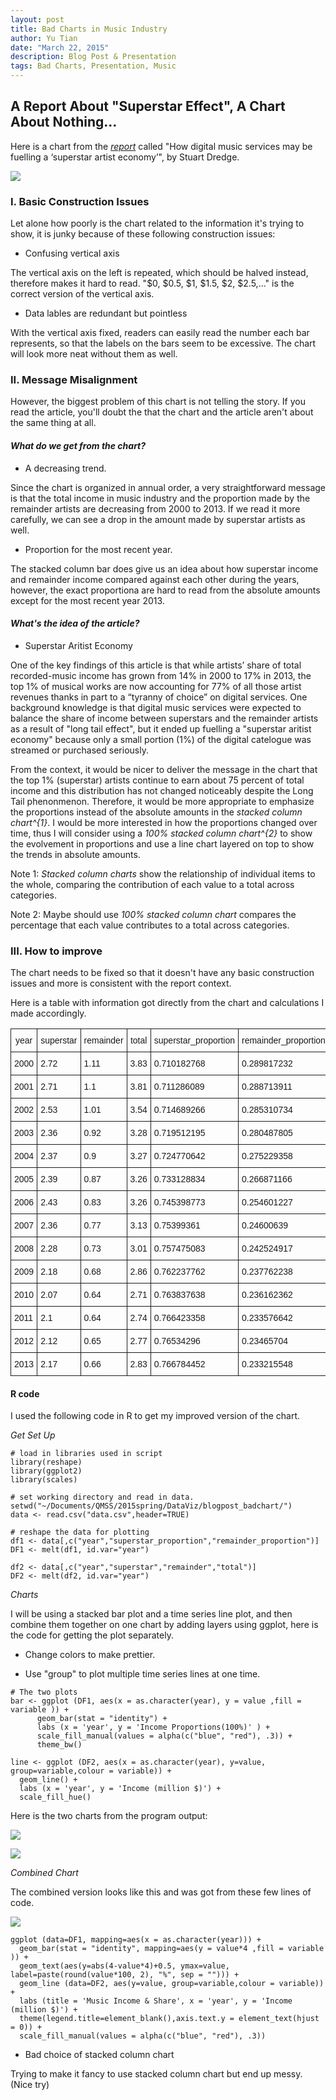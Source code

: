 ```yaml
---
layout: post
title: Bad Charts in Music Industry
author: Yu Tian
date: "March 22, 2015"
description: Blog Post & Presentation
tags: Bad Charts, Presentation, Music
---
```


## A Report About "Superstar Effect", A Chart About Nothing...

Here is a chart from the [*report*](http://musically.com/2014/03/04/how-digital-music-services-may-be-fuelling-a-superstar-artist-economy/?curator=MediaREDEF) called "How digital music services may be fuelling a ‘superstar artist economy’", by Stuart Dredge.

![](http://musically.com/wp-content/uploads/2014/03/superstar-music.jpg)

### I. Basic Construction Issues
Let alone how poorly is the chart related to the information it's trying to show, it is junky because of these following construction issues:

* Confusing vertical axis

The vertical axis on the left is repeated, which should be halved instead, therefore makes it hard to read. "$0, $0.5, $1, $1.5, $2, $2.5,..." is the correct version of the vertical axis.

* Data lables are redundant but pointless

With the vertical axis fixed, readers can easily read the number each bar represents, so that the labels on the bars seem to be excessive. The chart will look more neat without them as well.

### II. Message Misalignment

However, the biggest problem of this chart is not telling the story. If you read the article, you'll doubt the that the chart and the article aren't about the same thing at all.

#### *What do we get from the chart?*

* A decreasing trend.

Since the chart is organized in annual order, a very straightforward message is that the total income in music industry and the proportion made by the remainder artists are decreasing from 2000 to 2013. If we read it more carefully, we can see a drop in the amount made by superstar artists as well.

* Proportion for the most recent year.

The stacked column bar does give us an idea about how superstar income and remainder income compared against each other during the years, however, the exact proportiona are hard to read from the absolute amounts except for the most recent year 2013.

#### *What's the idea of the article?*

* Superstar Aritist Economy

One of the key findings of this article is that while artists’ share of total recorded-music income has grown from 14% in 2000 to 17% in 2013, the top 1% of musical works are now accounting for 77% of all those artist revenues thanks in part to a “tyranny of choice” on digital services. One background knowledge is that digital music services were expected to balance the share of income between superstars and the remainder artists as a result of "long tail effect", but it ended up fuelling a "superstar aritist economy" because only a small portion (1%) of the digital catelogue was streamed or purchased seriously. 

From the context, it would be nicer to deliver the message in the chart that the top 1% (superstar) artists continue to earn about 75 percent of total income and this distribution has not changed noticeably despite the Long Tail phenonmenon. Therefore, it would be more appropriate to emphasize the proportions instead of the absolute amounts in the *stacked column chart^{1}*. I would be more interested in how the proportions changed over time, thus I will consider using a *100% stacked column chart^{2}* to show the evolvement in proportions and use a line chart layered on top to show the trends in absolute amounts. 

Note 1: *Stacked column charts* show the relationship of individual items to the whole, comparing the contribution of each value to a total across categories. 

Note 2: Maybe should use *100% stacked column chart* compares the percentage that each value contributes to a total across categories.


### III. How to improve

The chart needs to be fixed so that it doesn't have any basic construction issues and more is consistent with the report context.

Here is a table with information got directly from the chart and calculations I made accordingly.

<style type="text/css">
.tg  {border-collapse:collapse;border-spacing:0;}
.tg td{font-family:Arial, sans-serif;font-size:14px;padding:10px 5px;border-style:solid;border-width:1px;overflow:hidden;word-break:normal;}
.tg th{font-family:Arial, sans-serif;font-size:14px;font-weight:normal;padding:10px 5px;border-style:solid;border-width:1px;overflow:hidden;word-break:normal;}
</style>
<table class="tg">
  <tr>
    <th class="tg-031e">year</th>
    <th class="tg-031e">superstar</th>
    <th class="tg-031e">remainder</th>
    <th class="tg-031e">total</th>
    <th class="tg-031e">superstar_proportion</th>
    <th class="tg-031e">remainder_proportion</th>
  </tr>
  <tr>
    <td class="tg-031e">2000</td>
    <td class="tg-031e">2.72</td>
    <td class="tg-031e">1.11</td>
    <td class="tg-031e">3.83</td>
    <td class="tg-031e">0.710182768</td>
    <td class="tg-031e">0.289817232</td>
  </tr>
  <tr>
    <td class="tg-031e">2001</td>
    <td class="tg-031e">2.71</td>
    <td class="tg-031e">1.1</td>
    <td class="tg-031e">3.81</td>
    <td class="tg-031e">0.711286089</td>
    <td class="tg-031e">0.288713911</td>
  </tr>
  <tr>
    <td class="tg-031e">2002</td>
    <td class="tg-031e">2.53</td>
    <td class="tg-031e">1.01</td>
    <td class="tg-031e">3.54</td>
    <td class="tg-031e">0.714689266</td>
    <td class="tg-031e">0.285310734</td>
  </tr>
  <tr>
    <td class="tg-031e">2003</td>
    <td class="tg-031e">2.36</td>
    <td class="tg-031e">0.92</td>
    <td class="tg-031e">3.28</td>
    <td class="tg-031e">0.719512195</td>
    <td class="tg-031e">0.280487805</td>
  </tr>
  <tr>
    <td class="tg-031e">2004</td>
    <td class="tg-031e">2.37</td>
    <td class="tg-031e">0.9</td>
    <td class="tg-031e">3.27</td>
    <td class="tg-031e">0.724770642</td>
    <td class="tg-031e">0.275229358</td>
  </tr>
  <tr>
    <td class="tg-031e">2005</td>
    <td class="tg-031e">2.39</td>
    <td class="tg-031e">0.87</td>
    <td class="tg-031e">3.26</td>
    <td class="tg-031e">0.733128834</td>
    <td class="tg-031e">0.266871166</td>
  </tr>
  <tr>
    <td class="tg-031e">2006</td>
    <td class="tg-031e">2.43</td>
    <td class="tg-031e">0.83</td>
    <td class="tg-031e">3.26</td>
    <td class="tg-031e">0.745398773</td>
    <td class="tg-031e">0.254601227</td>
  </tr>
  <tr>
    <td class="tg-031e">2007</td>
    <td class="tg-031e">2.36</td>
    <td class="tg-031e">0.77</td>
    <td class="tg-031e">3.13</td>
    <td class="tg-031e">0.75399361</td>
    <td class="tg-031e">0.24600639</td>
  </tr>
  <tr>
    <td class="tg-031e">2008</td>
    <td class="tg-031e">2.28</td>
    <td class="tg-031e">0.73</td>
    <td class="tg-031e">3.01</td>
    <td class="tg-031e">0.757475083</td>
    <td class="tg-031e">0.242524917</td>
  </tr>
  <tr>
    <td class="tg-031e">2009</td>
    <td class="tg-031e">2.18</td>
    <td class="tg-031e">0.68</td>
    <td class="tg-031e">2.86</td>
    <td class="tg-031e">0.762237762</td>
    <td class="tg-031e">0.237762238</td>
  </tr>
  <tr>
    <td class="tg-031e">2010</td>
    <td class="tg-031e">2.07</td>
    <td class="tg-031e">0.64</td>
    <td class="tg-031e">2.71</td>
    <td class="tg-031e">0.763837638</td>
    <td class="tg-031e">0.236162362</td>
  </tr>
  <tr>
    <td class="tg-031e">2011</td>
    <td class="tg-031e">2.1</td>
    <td class="tg-031e">0.64</td>
    <td class="tg-031e">2.74</td>
    <td class="tg-031e">0.766423358</td>
    <td class="tg-031e">0.233576642</td>
  </tr>
  <tr>
    <td class="tg-031e">2012</td>
    <td class="tg-031e">2.12</td>
    <td class="tg-031e">0.65</td>
    <td class="tg-031e">2.77</td>
    <td class="tg-031e">0.76534296</td>
    <td class="tg-031e">0.23465704</td>
  </tr>
  <tr>
    <td class="tg-031e">2013</td>
    <td class="tg-031e">2.17</td>
    <td class="tg-031e">0.66</td>
    <td class="tg-031e">2.83</td>
    <td class="tg-031e">0.766784452</td>
    <td class="tg-031e">0.233215548</td>
  </tr>
</table>


#### R code
I used the following code in R to get my improved version of the chart.

*Get Set Up*
```{r}
# load in libraries used in script
library(reshape)
library(ggplot2)
library(scales) 

# set working directory and read in data.
setwd("~/Documents/QMSS/2015spring/DataViz/blogpost_badchart/")
data <- read.csv("data.csv",header=TRUE)

# reshape the data for plotting
df1 <- data[,c("year","superstar_proportion","remainder_proportion")]
DF1 <- melt(df1, id.var="year")

df2 <- data[,c("year","superstar","remainder","total")]
DF2 <- melt(df2, id.var="year")
```

*Charts*

I will be using a stacked bar plot and a time series line plot, and then combine them together on one chart by adding layers using ggplot, here is the code for getting the plot separately. 

* Change colors to make prettier.

* Use "group" to plot multiple time series lines at one time.

```{r}
# The two plots
bar <- ggplot (DF1, aes(x = as.character(year), y = value ,fill = variable )) + 
      geom_bar(stat = "identity") +
      labs (x = 'year', y = 'Income Proportions(100%)' ) +
      scale_fill_manual(values = alpha(c("blue", "red"), .3)) +
      theme_bw()

line <- ggplot (DF2, aes(x = as.character(year), y=value, group=variable,colour = variable)) +
  geom_line() +
  labs (x = 'year', y = 'Income (million $)') +
  scale_fill_hue() 
```
Here is the two charts from the program output:

![](https://raw.githubusercontent.com/sguleff/edav/gh-pages/_posts/sguleff/rMapsExample.png)

![](https://raw.githubusercontent.com/sguleff/edav/gh-pages/_posts/sguleff/rMapsExample.png)

*Combined Chart*

The combined version looks like this and was got from these few lines of code.

![](https://raw.githubusercontent.com/sguleff/edav/gh-pages/_posts/sguleff/rMapsExample.png)

```{r}
ggplot (data=DF1, mapping=aes(x = as.character(year))) + 
  geom_bar(stat = "identity", mapping=aes(y = value*4 ,fill = variable )) +
  geom_text(aes(y=abs(4-value*4)+0.5, ymax=value, label=paste(round(value*100, 2), "%", sep = ""))) +  
  geom_line (data=DF2, aes(y=value, group=variable,colour = variable)) +
  labs (title = 'Music Income & Share', x = 'year', y = 'Income (million $)') +
  theme(legend.title=element_blank(),axis.text.y = element_text(hjust = 0)) +
  scale_fill_manual(values = alpha(c("blue", "red"), .3)) 
```


* Bad choice of stacked column chart

Trying to make it fancy to use stacked column chart but end up messy. (Nice try)


